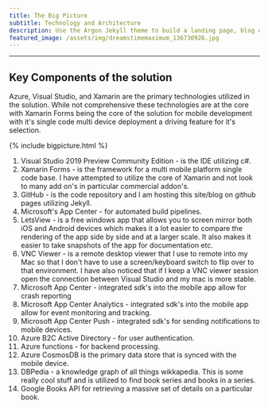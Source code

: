 ```yaml
---
title: The Big Picture
subtitle: Technology and Architecture
description: Use the Argon Jekyll theme to build a landing page, blog or complete website.
featured_image: /assets/img/dreamstimemaximum_136730926.jpg
---
```


--- 
## Key Components of the solution

Azure, Visual Studio, and Xamarin are the primary technologies utilized in the solution.  While not comprehensive these technologies are at the core with Xamarin Forms being the core of the solution for mobile development with it's single code multi device deployment a driving feature for it's selection.

{% include bigpicture.html %}

1. Visual Studio 2019 Preview Community Edition - is the IDE utilizing c#.
2. Xamarin Forms - is the framework for a multi mobile platform single code base.  I have attempted to utilize the core of Xamarin and not look to many add on's in particular commercial addon's.
3. GitHub - is the code repository and I am hosting this site/blog on github pages utilizing Jekyll.
4. Microsoft's App Center - for automated build pipelines.
5. LetsView - is a free windows app that allows you to screen mirror both iOS and Android devices which makes it a lot easier to compare the rendering of the app side by side and at a larger scale.  It also makes it easier to take snapshots of the app for documentation etc.
6. VNC Viewer - is a remote desktop viewer that I use to remote into my Mac so that I don't have to use a screen/keyboard switch to flip over to that environment.  I have also noticed that if I keep a VNC viewer session open the connection between Visual Studio and my mac is more stable.
7. Microsoft App Center - integrated sdk's into the mobile app allow for crash reporting 
8. Microsoft App Center Analytics - integrated sdk's into the mobile app allow for event monitoring and tracking.
9. Microsoft App Center Push - integrated sdk's for sending notifications to mobile devices.
10. Azure B2C Active Directory - for user authentication.
11. Azure functions - for backend processing.
12.  Azure CosmosDB is the primary data store that is synced with the mobile device.
13. DBPedia - a knowledge graph of all things wikkapedia.  This is some really cool stuff and is utilized to find book series and books in a series.
14. Google Books API for retrieving a massive set of details on a particular book.

<!--stackedit_data:
eyJoaXN0b3J5IjpbLTg0Nzc3MjM4NSwyMTIyMjIyMDQzLC0xMD
UzNTY0NDQyLC0xODU4MTA4MDQyLC0xMTk5MzMyNDM1XX0=
-->